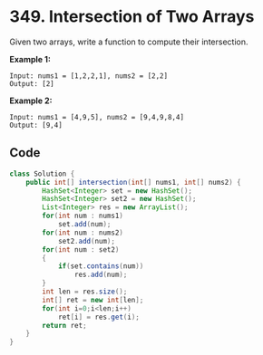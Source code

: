 # 349. Intersection of Two Arrays

Given two arrays, write a function to compute their intersection.

**Example 1:**

```
Input: nums1 = [1,2,2,1], nums2 = [2,2]
Output: [2]
```

**Example 2:**

```
Input: nums1 = [4,9,5], nums2 = [9,4,9,8,4]
Output: [9,4]
```



## Code

```java
class Solution {
    public int[] intersection(int[] nums1, int[] nums2) {
        HashSet<Integer> set = new HashSet();
        HashSet<Integer> set2 = new HashSet();
        List<Integer> res = new ArrayList();
        for(int num : nums1)
            set.add(num);
        for(int num : nums2)
            set2.add(num);
        for(int num : set2)
        {
            if(set.contains(num))
                res.add(num);
        }
        int len = res.size();
        int[] ret = new int[len];
        for(int i=0;i<len;i++)
            ret[i] = res.get(i);
        return ret;
    }
}
```

